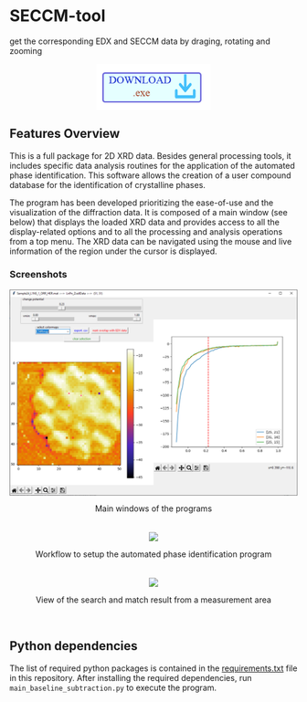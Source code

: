# SECCM-tool
get the corresponding EDX and SECCM data by draging, rotating and zooming

<p align="center">
    <a href="https://ruhr-uni-bochum.sciebo.de/s/CQGUzLVrRwnr6TE" target="_blank">
        <img align="center" width = "200" alt="download" src="/assets/download_logo1.png"/>
    </a>
</p>

## Features Overview
This is a full package for 2D
XRD data. Besides general processing tools, it includes specific data analysis routines for the
application of the automated phase identification. This software allows the creation of a user compound database for the identification of crystalline
phases.

The program has been developed prioritizing the ease-of-use and the
visualization of the diffraction data. It is composed of a main window (see below) that displays
the loaded XRD data and provides access to all the display-related options and to all the processing
and analysis operations from a top menu. The XRD data can be navigated using the mouse and live information of the region under the cursor is
displayed. 

### Screenshots

<div align = "center">
  <img align = "center" width = "700" src = "/assets/image1.png"/>
    <p align = "center">Main windows of the programs</p><br>
  <img align = "center" width = "600" src = "/assets/image2.png"/>
    <p align = "center">Workflow to setup the automated phase identification program</p><br>
  <img align = "center" width = "600" src = "/assets/image3.png"/>
    <p align = "center">View of the search and match result from a measurement area</p><br>
</div>


## Python dependencies
The list of required python packages is contained in the [requirements.txt](requirements.txt) file in this repository. After installing the required dependencies, run `main_baseline_subtraction.py` to execute the program.
